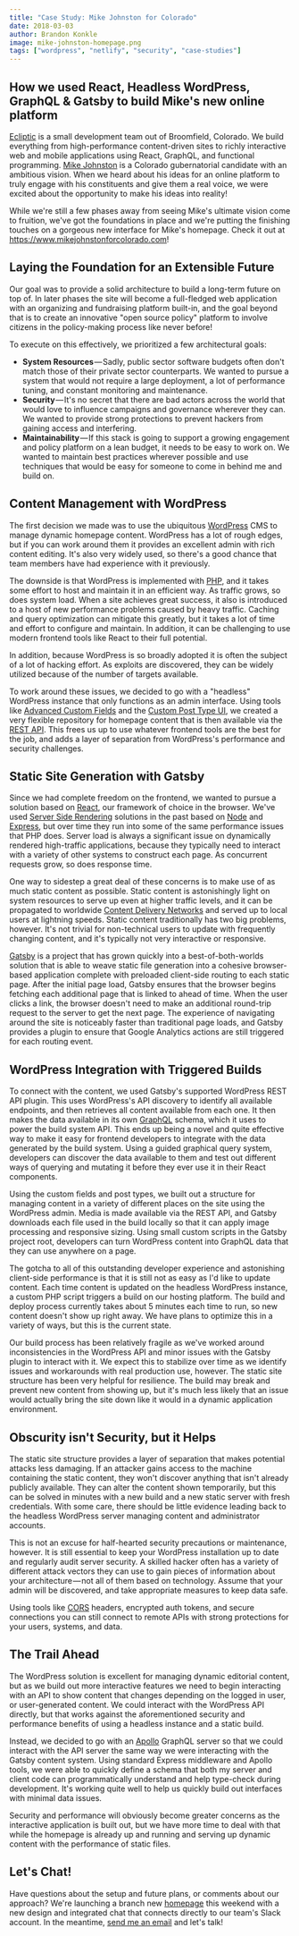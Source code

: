 ```yaml
---
title: "Case Study: Mike Johnston for Colorado"
date: 2018-03-03
author: Brandon Konkle
image: mike-johnston-homepage.png
tags: ["wordpress", "netlify", "security", "case-studies"]
---
```


## How we used React, Headless WordPress, GraphQL & Gatsby to build Mike's new online platform

[Ecliptic](http://www.ecliptic.io) is a small development team out of Broomfield, Colorado. We build everything from high-performance content-driven sites to richly interactive web and mobile applications using React, GraphQL, and functional programming. [Mike Johnston](https://www.mikejohnstonforcolorado.com) is a Colorado gubernatorial candidate with an ambitious vision. When we heard about his ideas for an online platform to truly engage with his constituents and give them a real voice, we were excited about the opportunity to make his ideas into reality!

While we're still a few phases away from seeing Mike's ultimate vision come to fruition, we've got the foundations in place and we're putting the finishing touches on a gorgeous new interface for Mike's homepage. Check it out at <https://www.mikejohnstonforcolorado.com>!

## Laying the Foundation for an Extensible Future

Our goal was to provide a solid architecture to build a long-term future on top of. In later phases the site will become a full-fledged web application with an organizing and fundraising platform built-in, and the goal beyond that is to create an innovative "open source policy" platform to involve citizens in the policy-making process like never before!

To execute on this effectively, we prioritized a few architectural goals:

-   **System Resources** — Sadly, public sector software budgets often don't match those of their private sector counterparts. We wanted to pursue a system that would not require a large deployment, a lot of performance tuning, and constant monitoring and maintenance.
-   **Security** — It's no secret that there are bad actors across the world that would love to influence campaigns and governance wherever they can. We wanted to provide strong protections to prevent hackers from gaining access and interfering.
-   **Maintainability** — If this stack is going to support a growing engagement and policy platform on a lean budget, it needs to be easy to work on. We wanted to maintain best practices wherever possible and use techniques that would be easy for someone to come in behind me and build on.

## Content Management with WordPress

The first decision we made was to use the ubiquitous [WordPress](http://wordpress.org) CMS to manage dynamic homepage content. WordPress has a lot of rough edges, but if you can work around them it provides an excellent admin with rich content editing. It's also very widely used, so there's a good chance that team members have had experience with it previously.

The downside is that WordPress is implemented with [PHP](http://www.php.net/), and it takes some effort to host and maintain it in an efficient way. As traffic grows, so does system load. When a site achieves great success, it also is introduced to a host of new performance problems caused by heavy traffic. Caching and query optimization can mitigate this greatly, but it takes a lot of time and effort to configure and maintain. In addition, it can be challenging to use modern frontend tools like React to their full potential.

In addition, because WordPress is so broadly adopted it is often the subject of a lot of hacking effort. As exploits are discovered, they can be widely utilized because of the number of targets available.

To work around these issues, we decided to go with a "headless" WordPress instance that only functions as an admin interface. Using tools like [Advanced Custom Fields](https://www.advancedcustomfields.com/) and the [Custom Post Type UI](https://wordpress.org/plugins/custom-post-type-ui/), we created a very flexible repository for homepage content that is then available via the [REST API](https://developer.wordpress.org/rest-api/). This frees us up to use whatever frontend tools are the best for the job, and adds a layer of separation from WordPress's performance and security challenges.

## Static Site Generation with Gatsby

Since we had complete freedom on the frontend, we wanted to pursue a solution based on [React](https://reactjs.org/), our framework of choice in the browser. We've used [Server Side Rendering](https://reactjs.org/docs/react-dom-server.html) solutions in the past based on [Node](https://nodejs.org/en/) and [Express](https://expressjs.com/), but over time they run into some of the same performance issues that PHP does. Server load is always a significant issue on dynamically rendered high-traffic applications, because they typically need to interact with a variety of other systems to construct each page. As concurrent requests grow, so does response time.

One way to sidestep a great deal of these concerns is to make use of as much static content as possible. Static content is astonishingly light on system resources to serve up even at higher traffic levels, and it can be propagated to worldwide [Content Delivery Networks](https://en.wikipedia.org/wiki/Content_delivery_network) and served up to local users at lightning speeds. Static content traditionally has two big problems, however. It's not trivial for non-technical users to update with frequently changing content, and it's typically not very interactive or responsive.

[Gatsby](/) is a project that has grown quickly into a best-of-both-worlds solution that is able to weave static file generation into a cohesive browser-based application complete with preloaded client-side routing to each static page. After the initial page load, Gatsby ensures that the browser begins fetching each additional page that is linked to ahead of time. When the user clicks a link, the browser doesn't need to make an additional round-trip request to the server to get the next page. The experience of navigating around the site is noticeably faster than traditional page loads, and Gatsby provides a plugin to ensure that Google Analytics actions are still triggered for each routing event.

## WordPress Integration with Triggered Builds

To connect with the content, we used Gatsby's supported WordPress REST API plugin. This uses WordPress's API discovery to identify all available endpoints, and then retrieves all content available from each one. It then makes the data available in its own [GraphQL](http://graphql.org/) schema, which it uses to power the build system API. This ends up being a novel and quite effective way to make it easy for frontend developers to integrate with the data generated by the build system. Using a guided graphical query system, developers can discover the data available to them and test out different ways of querying and mutating it before they ever use it in their React components.

Using the custom fields and post types, we built out a structure for managing content in a variety of different places on the site using the WordPress admin. Media is made available via the REST API, and Gatsby downloads each file used in the build locally so that it can apply image processing and responsive sizing. Using small custom scripts in the Gatsby project root, developers can turn WordPress content into GraphQL data that they can use anywhere on a page.

The gotcha to all of this outstanding developer experience and astonishing client-side performance is that it is still not as easy as I'd like to update content. Each time content is updated on the headless WordPress instance, a custom PHP script triggers a build on our hosting platform. The build and deploy process currently takes about 5 minutes each time to run, so new content doesn't show up right away. We have plans to optimize this in a variety of ways, but this is the current state.

Our build process has been relatively fragile as we've worked around inconsistencies in the WordPress API and minor issues with the Gatsby plugin to interact with it. We expect this to stabilize over time as we identify issues and workarounds with real production use, however. The static site structure has been very helpful for resilience. The build may break and prevent new content from showing up, but it's much less likely that an issue would actually bring the site down like it would in a dynamic application environment.

## Obscurity isn't Security, but it Helps

The static site structure provides a layer of separation that makes potential attacks less damaging. If an attacker gains access to the machine containing the static content, they won't discover anything that isn't already publicly available. They can alter the content shown temporarily, but this can be solved in minutes with a new build and a new static server with fresh credentials. With some care, there should be little evidence leading back to the headless WordPress server managing content and administrator accounts.

This is not an excuse for half-hearted security precautions or maintenance, however. It is still essential to keep your WordPress installation up to date and regularly audit server security. A skilled hacker often has a variety of different attack vectors they can use to gain pieces of information about your architecture — not all of them based on technology. Assume that your admin will be discovered, and take appropriate measures to keep data safe.

Using tools like [CORS](https://developer.mozilla.org/en-US/docs/Web/HTTP/CORS) headers, encrypted auth tokens, and secure connections you can still connect to remote APIs with strong protections for your users, systems, and data.

## The Trail Ahead

The WordPress solution is excellent for managing dynamic editorial content, but as we build out more interactive features we need to begin interacting with an API to show content that changes depending on the logged in user, or user-generated content. We could interact with the WordPress API directly, but that works against the aforementioned security and performance benefits of using a headless instance and a static build.

Instead, we decided to go with an [Apollo](https://www.apollographql.com/) GraphQL server so that we could interact with the API server the same way we were interacting with the Gatsby content system. Using standard Express middleware and Apollo tools, we were able to quickly define a schema that both my server and client code can programmatically understand and help type-check during development. It's working quite well to help us quickly build out interfaces with minimal data issues.

Security and performance will obviously become greater concerns as the interactive application is built out, but we have more time to deal with that while the homepage is already up and running and serving up dynamic content with the performance of static files.

## Let's Chat!

Have questions about the setup and future plans, or comments about our approach? We're launching a branch new [homepage](http://www.ecliptic.io) this weekend with a new design and integrated chat that connects directly to our team's Slack account. In the meantime, [send me an email](mailto:brandon@ecliptic.io) and let's talk!
